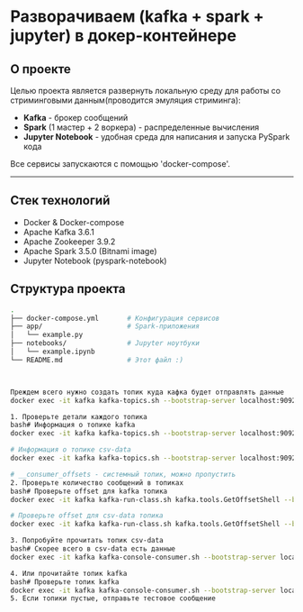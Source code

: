 # Разворачиваем (kafka + spark + jupyter) в докер-контейнере

## О проекте
Целью проекта является развернуть локальную среду для работы со стриминговыми данным(проводится эмуляция стриминга):
 - **Kafka** - брокер сообщений
 - **Spark** (1 мастер + 2 воркера) - распределенные вычисления
 - **Jupyter Notebook** - удобная среда для написания и запуска PySpark кода

Все сервисы запускаются с помощью 'docker-compose'.

---

## Стек технологий
 - Docker & Docker-compose
 - Apache Kafka 3.6.1
 - Apache Zookeeper 3.9.2
 - Apache Spark 3.5.0 (Bitnami image)
 - Jupyter Notebook (pyspark-notebook)

## Структура проекта
```bash
.
├── docker-compose.yml       # Конфигурация сервисов
├── app/                     # Spark-приложения
│   └── example.py
├── notebooks/               # Jupyter ноутбуки
│   └── example.ipynb
└── README.md                # Этот файл :)



Преждем всего нужно создать топик куда кафка будет отправлять данные 
docker exec -it kafka kafka-topics.sh --bootstrap-server localhost:9092 --create --topic csv-data

1. Проверьте детали каждого топика
bash# Информация о топике kafka
docker exec -it kafka kafka-topics.sh --bootstrap-server localhost:9092 --describe --topic kafka

# Информация о топике csv-data
docker exec -it kafka kafka-topics.sh --bootstrap-server localhost:9092 --describe --topic csv-data

# __consumer_offsets - системный топик, можно пропустить
2. Проверьте количество сообщений в топиках
bash# Проверьте offset для kafka топика
docker exec -it kafka kafka-run-class.sh kafka.tools.GetOffsetShell --broker-list localhost:9092 --topic kafka

# Проверьте offset для csv-data топика
docker exec -it kafka kafka-run-class.sh kafka.tools.GetOffsetShell --broker-list localhost:9092 --topic csv-data

3. Попробуйте прочитать топик csv-data
bash# Скорее всего в csv-data есть данные
docker exec -it kafka kafka-console-consumer.sh --bootstrap-server localhost:9092 --topic csv-data --from-beginning --max-messages 10

4. Или прочитайте топик kafka
bash# Проверьте топик kafka
docker exec -it kafka kafka-console-consumer.sh --bootstrap-server localhost:9092 --topic kafka --from-beginning --max-messages 5
5. Если топики пустые, отправьте тестовое сообщение

